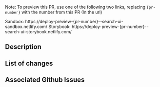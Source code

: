 Note: To preview this PR, use one of the following two links, replacing `{pr-number}` with the number from this PR (In the url)

Sandbox: https://deploy-preview-{pr-number}--search-ui-sandbox.netlify.com/
Storybook: https://deploy-preview-{pr-number}--search-ui-storybook.netlify.com/

## Description

## List of changes

## Associated Github Issues

